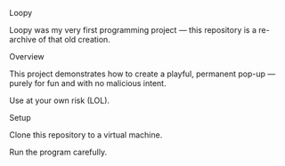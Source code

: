 Loopy

Loopy was my very first programming project — this repository is a re-archive of that old creation.

Overview

This project demonstrates how to create a playful, permanent pop-up — purely for fun and with no malicious intent.

Use at your own risk (LOL).

Setup

Clone this repository to a virtual machine.

Run the program carefully.
